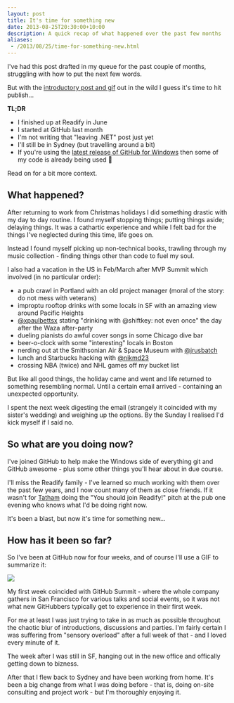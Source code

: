```yaml
---
layout: post
title: It's time for something new
date: 2013-08-25T20:30:00+10:00
description: A quick recap of what happened over the past few months
aliases:
 - /2013/08/25/time-for-something-new.html
---
```


I've had this post drafted in my queue for the past couple of months, struggling with how to put the next few words.

But with the [introductory post and gif](https://github.com/blog/1575-brendan-forster-is-a-githubber) out in the wild I guess it's time to hit publish...

**TL;DR**

- I finished up at Readify in June
- I started at GitHub last month
- I'm not writing that "leaving .NET" post just yet
- I'll still be in Sydney (but travelling around a bit)
- If you're using the [latest release of GitHub for Windows](https://github.com/blog/1604-better-password-security-in-github-for-windows) then some of my code is already being used :metal:

Read on for a bit more context.

## What happened?

After returning to work from Christmas holidays I did something drastic with my day to day routine. I found myself stopping things; putting things aside; delaying things. It was a cathartic experience and while I felt bad for the things I've neglected during this time, life goes on.

Instead I found myself picking up non-technical books, trawling through my music collection - finding things other than code to fuel my soul.

I also had a vacation in the US in Feb/March after MVP Summit which involved (in no particular order):

 - a pub crawl in Portland with an old project manager (moral of the story: do not mess with veterans)
 - improptu rooftop drinks with some locals in SF with an amazing view around Pacific Heights
 - [@xpaulbettsx](https://twitter.com/xpaulbettsx) stating "drinking with @shiftkey: not even once" the day after the Waza after-party
 - dueling pianists do awful cover songs in some Chicago dive bar
 - beer-o-clock with some "interesting" locals in Boston
 - nerding out at the Smithsonian Air & Space Museum with [@jrusbatch](https://twitter.com/jrusbatch)
 - lunch and Starbucks hacking with [@nikmd23](https://twitter.com/nikmd23)
 - crossing NBA (twice) and NHL games off my bucket list

But like all good things, the holiday came and went and life returned to something resembling normal. Until a certain email arrived - containing an unexpected opportunity.

I spent the next week digesting the email (strangely it coincided with my sister's wedding) and weighing up the options. By the Sunday I realised I'd kick myself if I said no.

## So what are you doing now?

I've joined GitHub to help make the Windows side of everything git and GitHub awesome - plus some other things you'll hear about in due course.

I'll miss the Readify family - I've learned so much working with them over the past few years, and I now count many of them as close friends. If it wasn't for [Tatham](https://twitter.com/tathamoddie) doing the "You should join Readify!" pitch at the pub one evening who knows what I'd be doing right now.

It's been a blast, but now it's time for something new...

## How has it been so far?

So I've been at GitHub now for four weeks, and of course I'll use a GIF to summarize it:

![](https://i.imgur.com/V4cvOq4.gif)

My first week coincided with GitHub Summit - where the whole company gathers in San Francisco for various talks and social events, so it was not what new GitHubbers typically get to experience in their first week.

For me at least I was just trying to take in as much as possible throughout the chaotic blur of introductions, discussions and parties. I'm fairly certain I was suffering from "sensory overload" after a full week of that - and I loved every minute of it.

The week after I was still in SF, hanging out in the new office and offically getting down to bizness.

After that I flew back to Sydney and have been working from home. It's been a big change from what I was doing before - that is, doing on-site consulting and project work - but I'm thoroughly enjoying it.
